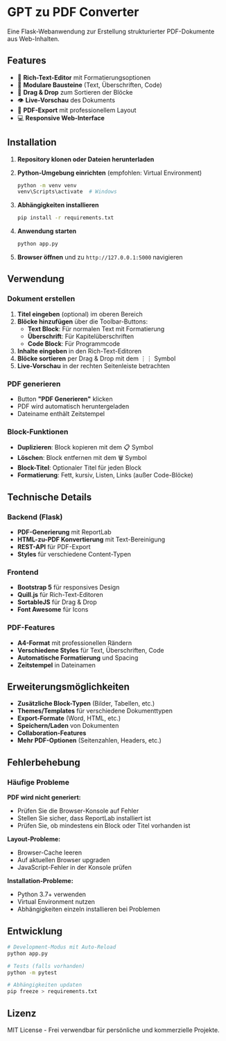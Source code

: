 # GPT zu PDF Converter

Eine Flask-Webanwendung zur Erstellung strukturierter PDF-Dokumente aus Web-Inhalten.

## Features

- 📝 **Rich-Text-Editor** mit Formatierungsoptionen
- 🧱 **Modulare Bausteine** (Text, Überschriften, Code)
- 🔄 **Drag & Drop** zum Sortieren der Blöcke
- 👁️ **Live-Vorschau** des Dokuments
- 📄 **PDF-Export** mit professionellem Layout
- 💻 **Responsive Web-Interface**

## Installation

1. **Repository klonen oder Dateien herunterladen**

2. **Python-Umgebung einrichten** (empfohlen: Virtual Environment)
   ```bash
   python -m venv venv
   venv\Scripts\activate  # Windows
   ```

3. **Abhängigkeiten installieren**
   ```bash
   pip install -r requirements.txt
   ```

4. **Anwendung starten**
   ```bash
   python app.py
   ```

5. **Browser öffnen** und zu `http://127.0.0.1:5000` navigieren

## Verwendung

### Dokument erstellen

1. **Titel eingeben** (optional) im oberen Bereich
2. **Blöcke hinzufügen** über die Toolbar-Buttons:
   - **Text Block**: Für normalen Text mit Formatierung
   - **Überschrift**: Für Kapitelüberschriften  
   - **Code Block**: Für Programmcode
3. **Inhalte eingeben** in den Rich-Text-Editoren
4. **Blöcke sortieren** per Drag & Drop mit dem ⋮⋮ Symbol
5. **Live-Vorschau** in der rechten Seitenleiste betrachten

### PDF generieren

- Button **"PDF Generieren"** klicken
- PDF wird automatisch heruntergeladen
- Dateiname enthält Zeitstempel

### Block-Funktionen

- **Duplizieren**: Block kopieren mit dem 📋 Symbol
- **Löschen**: Block entfernen mit dem 🗑️ Symbol
- **Block-Titel**: Optionaler Titel für jeden Block
- **Formatierung**: Fett, kursiv, Listen, Links (außer Code-Blöcke)

## Technische Details

### Backend (Flask)
- **PDF-Generierung** mit ReportLab
- **HTML-zu-PDF Konvertierung** mit Text-Bereinigung
- **REST-API** für PDF-Export
- **Styles** für verschiedene Content-Typen

### Frontend
- **Bootstrap 5** für responsives Design
- **Quill.js** für Rich-Text-Editoren
- **SortableJS** für Drag & Drop
- **Font Awesome** für Icons

### PDF-Features
- **A4-Format** mit professionellen Rändern
- **Verschiedene Styles** für Text, Überschriften, Code
- **Automatische Formatierung** und Spacing
- **Zeitstempel** in Dateinamen

## Erweiterungsmöglichkeiten

- **Zusätzliche Block-Typen** (Bilder, Tabellen, etc.)
- **Themes/Templates** für verschiedene Dokumenttypen
- **Export-Formate** (Word, HTML, etc.)
- **Speichern/Laden** von Dokumenten
- **Collaboration-Features**
- **Mehr PDF-Optionen** (Seitenzahlen, Headers, etc.)

## Fehlerbehebung

### Häufige Probleme

**PDF wird nicht generiert:**
- Prüfen Sie die Browser-Konsole auf Fehler
- Stellen Sie sicher, dass ReportLab installiert ist
- Prüfen Sie, ob mindestens ein Block oder Titel vorhanden ist

**Layout-Probleme:**
- Browser-Cache leeren
- Auf aktuellen Browser upgraden
- JavaScript-Fehler in der Konsole prüfen

**Installation-Probleme:**
- Python 3.7+ verwenden
- Virtual Environment nutzen
- Abhängigkeiten einzeln installieren bei Problemen

## Entwicklung

```bash
# Development-Modus mit Auto-Reload
python app.py

# Tests (falls vorhanden)
python -m pytest

# Abhängigkeiten updaten
pip freeze > requirements.txt
```

## Lizenz

MIT License - Frei verwendbar für persönliche und kommerzielle Projekte.
